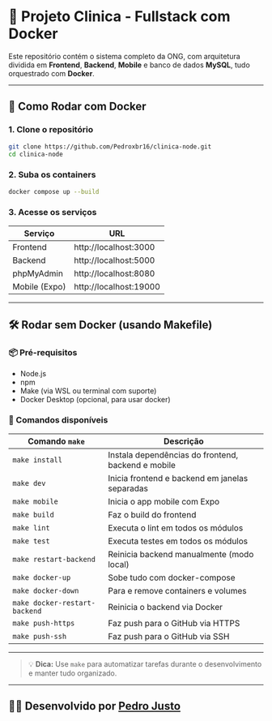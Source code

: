 # 🧩 Projeto Clinica - Fullstack com Docker

Este repositório contém o sistema completo da ONG, com arquitetura dividida em **Frontend**, **Backend**, **Mobile** e banco de dados **MySQL**, tudo orquestrado com **Docker**.

---

## 🚀 Como Rodar com Docker

### 1. Clone o repositório

```bash
git clone https://github.com/Pedroxbr16/clinica-node.git
cd clinica-node
```

### 2. Suba os containers

```bash
docker compose up --build
```

### 3. Acesse os serviços

| Serviço       | URL                   |
|---------------|-----------------------|
| Frontend      | http://localhost:3000 |
| Backend       | http://localhost:5000 |
| phpMyAdmin    | http://localhost:8080 |
| Mobile (Expo) | http://localhost:19000 |

---

## 🛠️ Rodar sem Docker (usando Makefile)

### 📦 Pré-requisitos

- Node.js
- npm
- Make (via WSL ou terminal com suporte)
- Docker Desktop (opcional, para usar docker)

### 🤖 Comandos disponíveis

| Comando `make`             | Descrição                                               |
|----------------------------|---------------------------------------------------------|
| `make install`             | Instala dependências do frontend, backend e mobile      |
| `make dev`                 | Inicia frontend e backend em janelas separadas          |
| `make mobile`              | Inicia o app mobile com Expo                            |
| `make build`               | Faz o build do frontend                                 |
| `make lint`                | Executa o lint em todos os módulos                     |
| `make test`                | Executa testes em todos os módulos                     |
| `make restart-backend`     | Reinicia backend manualmente (modo local)               |
| `make docker-up`           | Sobe tudo com docker-compose                            |
| `make docker-down`         | Para e remove containers e volumes                      |
| `make docker-restart-backend` | Reinicia o backend via Docker                        |
| `make push-https`          | Faz push para o GitHub via HTTPS                        |
| `make push-ssh`            | Faz push para o GitHub via SSH                          |

---

> 💡 **Dica:** Use `make` para automatizar tarefas durante o desenvolvimento e manter tudo organizado.

---

## 👨‍💻 Desenvolvido por [Pedro Justo](https://github.com/Pedroxbr16)